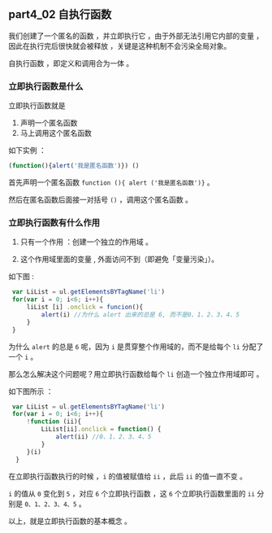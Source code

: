 ## part4_02 自执行函数


  我们创建了一个匿名的函数 ，并立即执行它 ，由于外部无法引用它内部的变量 ，因此在执行完后很快就会被释放 ，关键是这种机制不会污染全局对象。
  
  自执行函数 ，即定义和调用合为一体 。
  
### 立即执行函数是什么

立即执行函数就是

1. 声明一个匿名函数
2. 马上调用这个匿名函数

如下实例 ：
```javascript
(function(){alert('我是匿名函数')}) ()
```

首先声明一个匿名函数 `function (){ alert ('我是匿名函数')}` 。

然后在匿名函数后面接一对括号 `()` ，调用这个匿名函数 。

### 立即执行函数有什么作用
 
 1. 只有一个作用 ：创建一个独立的作用域 。

 2. 这个作用域里面的变量 , 外面访问不到（即避免「变量污染」）。
  
如下图 :
```javascript
 var LiList = ul.getElementsBYTagName('li')
 for(var i = 0; i<6; i++){
     liList [i] .onclick = funcion(){
         alert(i) //为什么 alert 出来的总是 6, 而不是0、1、2、3、4、5
     }
 }
```



为什么 `alert` 的总是 `6` 呢，因为 `i` 是贯穿整个作用域的，而不是给每个 `li` 分配了一个 `i` 。

那么怎么解决这个问题呢？用立即执行函数给每个 `li` 创造一个独立作用域即可 。

如下图所示 ：

```javascript
 var LiList = ul.getElementsBYTagName('li')
 for(var i = 0; i<6; i++){
     !function (ii){
         LiList[ii].onclick = function() {
             alert(ii) //0、1、2、3、4、5
         }
     }(i)
  }
```

在立即执行函数执行的时候 ，`i` 的值被赋值给 `ii` ，此后 `ii` 的值一直不变 。

`i` 的值从 `0` 变化到 `5` ，对应 `6` 个立即执行函数 ，这 `6` 个立即执行函数里面的  `ii`  分别是      `0、1、2、3、4、5` 。

以上，就是立即执行函数的基本概念 。